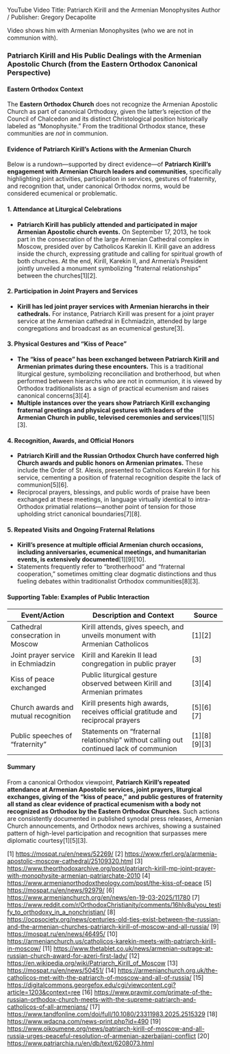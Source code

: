 YouTube Video
Title: Patriarch Kirill and the Armenian Monophysites
Author / Publisher: Gregory Decapolite

Video shows him with Armenian Monophysites (who we are not in communion with).

### Patriarch Kirill and His Public Dealings with the Armenian Apostolic Church (from the Eastern Orthodox Canonical Perspective)

#### Eastern Orthodox Context

The **Eastern Orthodox Church** does not recognize the Armenian Apostolic Church as part of canonical Orthodoxy, given the latter’s rejection of the Council of Chalcedon and its distinct Christological position historically labeled as “Monophysite.” From the traditional Orthodox stance, these communities are *not* in communion.

#### Evidence of Patriarch Kirill’s Actions with the Armenian Church

Below is a rundown—supported by direct evidence—of **Patriarch Kirill’s engagement with Armenian Church leaders and communities**, specifically highlighting joint activities, participation in services, gestures of fraternity, and recognition that, under canonical Orthodox norms, would be considered ecumenical or problematic.

#### 1. Attendance at Liturgical Celebrations

- **Patriarch Kirill has publicly attended and participated in major Armenian Apostolic church events.**
  On September 17, 2013, he took part in the consecration of the large Armenian Cathedral complex in Moscow, presided over by Catholicos Karekin II. Kirill gave an address inside the church, expressing gratitude and calling for spiritual growth of both churches. At the end, Kirill, Karekin II, and Armenia’s President jointly unveiled a monument symbolizing "fraternal relationships" between the churches[1][2].

#### 2. Participation in Joint Prayers and Services

- **Kirill has led joint prayer services with Armenian hierarchs in their cathedrals.**
  For instance, Patriarch Kirill was present for a joint prayer service at the Armenian cathedral in Echmiadzin, attended by large congregations and broadcast as an ecumenical gesture[3].

#### 3. Physical Gestures and “Kiss of Peace”

- **The “kiss of peace” has been exchanged between Patriarch Kirill and Armenian primates during these encounters.**
  This is a traditional liturgical gesture, symbolizing reconciliation and brotherhood, but when performed between hierarchs who are not in communion, it is viewed by Orthodox traditionalists as a sign of practical ecumenism and raises canonical concerns[3][4].
- **Multiple instances over the years show Patriarch Kirill exchanging fraternal greetings and physical gestures with leaders of the Armenian Church in public, televised ceremonies and services**[1][5][3].

#### 4. Recognition, Awards, and Official Honors

- **Patriarch Kirill and the Russian Orthodox Church have conferred high Church awards and public honors on Armenian primates.**
  These include the Order of St. Alexis, presented to Catholicos Karekin II for his service, cementing a position of fraternal recognition despite the lack of communion[5][6].
- Reciprocal prayers, blessings, and public words of praise have been exchanged at these meetings, in language virtually identical to intra-Orthodox primatial relations—another point of tension for those upholding strict canonical boundaries[7][8].

#### 5. Repeated Visits and Ongoing Fraternal Relations

- **Kirill’s presence at multiple official Armenian church occasions, including anniversaries, ecumenical meetings, and humanitarian events, is extensively documented**[1][9][10].
- Statements frequently refer to “brotherhood” and “fraternal cooperation,” sometimes omitting clear dogmatic distinctions and thus fueling debates within traditionalist Orthodox communities[8][3].

#### Supporting Table: Examples of Public Interaction

| Event/Action                            | Description and Context                                                                 | Source         |
|------------------------------------------|----------------------------------------------------------------------------------------|----------------|
| Cathedral consecration in Moscow         | Kirill attends, gives speech, and unveils monument with Armenian Catholicos            | [1][2]        |
| Joint prayer service in Echmiadzin       | Kirill and Karekin II lead congregation in public prayer                               | [3]           |
| Kiss of peace exchanged                  | Public liturgical gesture observed between Kirill and Armenian primates                | [3][4]       |
| Church awards and mutual recognition     | Kirill presents high awards, receives official gratitude and reciprocal prayers        | [5][6][7]     |
| Public speeches of “fraternity”          | Statements on “fraternal relationship” without calling out continued lack of communion | [1][8][9][3] |

#### Summary

From a canonical Orthodox viewpoint, **Patriarch Kirill’s repeated attendance at Armenian Apostolic services, joint prayers, liturgical exchanges, giving of the “kiss of peace,” and public gestures of fraternity all stand as clear evidence of practical ecumenism with a body not recognized as Orthodox by the Eastern Orthodox Churches**.
Such actions are consistently documented in published synodal press releases, Armenian Church announcements, and Orthodox news archives, showing a sustained pattern of high-level participation and recognition that surpasses mere diplomatic courtesy[1][5][3].

[1] https://mospat.ru/en/news/52269/
[2] https://www.rferl.org/a/armenia-apostolic-moscow-cathedral/25109320.html
[3] https://www.theorthodoxarchive.org/post/patriarch-kirill-mp-joint-prayer-with-monophysite-armenian-patriarchate-2010
[4] https://www.armenianorthodoxtheology.com/post/the-kiss-of-peace
[5] https://mospat.ru/en/news/92979/
[6] https://www.armenianchurch.org/en/news/en-19-03-2025/11780
[7] https://www.reddit.com/r/OrthodoxChristianity/comments/16hlv8u/you_testify_to_orthodoxy_in_a_nonchristian/
[8] https://ocpsociety.org/news/centuries-old-ties-exist-between-the-russian-and-the-armenian-churches-patriarch-kirill-of-moscow-and-all-russia/
[9] https://mospat.ru/en/news/46495/
[10] https://armenianchurch.us/catholicos-karekin-meets-with-patriarch-kirill-in-moscow/
[11] https://www.thetablet.co.uk/news/armenian-outrage-at-russian-church-award-for-azeri-first-lady/
[12] https://en.wikipedia.org/wiki/Patriarch_Kirill_of_Moscow
[13] https://mospat.ru/en/news/50451/
[14] https://armenianchurch.org.uk/the-catholicos-met-with-the-patriarch-of-moscow-and-all-of-russia/
[15] https://digitalcommons.georgefox.edu/cgi/viewcontent.cgi?article=1203&context=ree
[16] https://www.pravmir.com/primate-of-the-russian-orthodox-church-meets-with-the-supreme-patriarch-and-catholicos-of-all-armenians/
[17] https://www.tandfonline.com/doi/full/10.1080/23311983.2025.2515329
[18] https://www.wdacna.com/news-print.php?id=490
[19] https://www.oikoumene.org/news/patriarch-kirill-of-moscow-and-all-russia-urges-peaceful-resolution-of-armenian-azerbaijani-conflict
[20] https://www.patriarchia.ru/en/db/text/6208073.html
